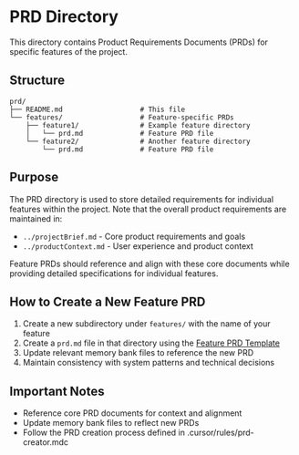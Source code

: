 # PRD Directory

This directory contains Product Requirements Documents (PRDs) for specific features of the project.

## Structure

```
prd/
├── README.md                   # This file
└── features/                   # Feature-specific PRDs
    ├── feature1/               # Example feature directory
    │   └── prd.md              # Feature PRD file
    └── feature2/               # Another feature directory
        └── prd.md              # Feature PRD file
```

## Purpose

The PRD directory is used to store detailed requirements for individual features within the project. Note that the overall product requirements are maintained in:

- `../projectBrief.md` - Core product requirements and goals
- `../productContext.md` - User experience and product context

Feature PRDs should reference and align with these core documents while providing detailed specifications for individual features.

## How to Create a New Feature PRD

1. Create a new subdirectory under `features/` with the name of your feature
2. Create a `prd.md` file in that directory using the [Feature PRD Template](.cursor/rules/prd-creator.mdc)
3. Update relevant memory bank files to reference the new PRD
4. Maintain consistency with system patterns and technical decisions

## Important Notes

- Reference core PRD documents for context and alignment
- Update memory bank files to reflect new PRDs
- Follow the PRD creation process defined in .cursor/rules/prd-creator.mdc
